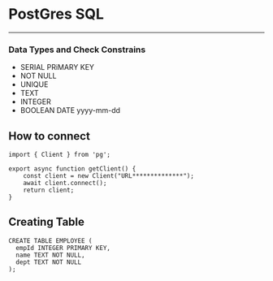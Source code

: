 # PostGres SQL
--- 
### Data Types and Check Constrains
- SERIAL PRiMARY KEY
- NOT NULL
- UNIQUE
- TEXT
- INTEGER
- BOOLEAN
DATE yyyy-mm-dd

## How to connect 

```
import { Client } from 'pg';

export async function getClient() {
    const client = new Client("URL**************");
    await client.connect();
    return client;
}
```
## Creating Table
```
CREATE TABLE EMPLOYEE (
  empId INTEGER PRIMARY KEY,
  name TEXT NOT NULL,
  dept TEXT NOT NULL
);
```